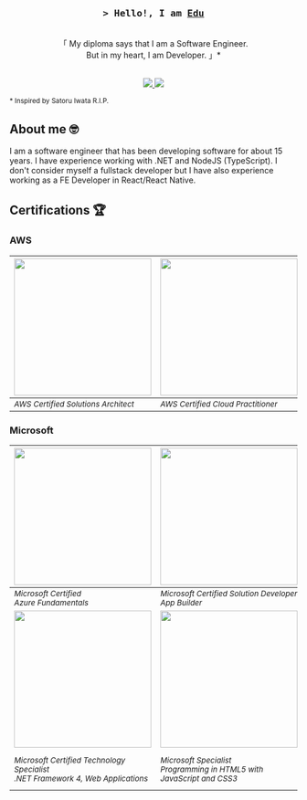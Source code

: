 <!-- Intro  -->
<h3 align="center">
        <samp>&gt; Hello!, I am
                <b><a target="_blank" href="https://[alsiam.com](https://eduortegadev.github.io/)">Edu</a></b>
        </samp>
</h3>

<!-- Quote  -->
<p align="center"> 
  <br />
    「 My diploma says that I am a Software Engineer. <br />
      But in my heart, I am Developer. 」*
  <br />
  <br />
</p>

<!-- Badges  -->
<p align="center">
 <a href="https://eduortegadev.github.io/" target="blank">
  <img src="https://img.shields.io/badge/Website-DC143C?style=for-the-badge&logo=medium&logoColor=white" />
 </a>
 <a href="https://www.linkedin.com/in/eduardo-ortega-padilla-8900092b/" target="_blank">
  <img src="https://img.shields.io/badge/LinkedIn-0077B5?style=for-the-badge&logo=linkedin&logoColor=white" />
 </a>
</p>

<sub>* Inspired by Satoru Iwata R.I.P.</sub>

<!-- About Section -->
## About me 🤓
<p>
 I am a software engineer that has been developing software for about 15 years. I have experience working with .NET and NodeJS (TypeScript). I don't consider myself a fullstack developer but I have also experience working as a FE Developer in React/React Native.
</p>

## Certifications 🏆

### AWS

|<img width="240px" height="240px" src="https://images.credly.com/size/340x340/images/0e284c3f-5164-4b21-8660-0d84737941bc/image.png" />|<img width="240px" height="240px" src="https://images.credly.com/size/340x340/images/00634f82-b07f-4bbd-a6bb-53de397fc3a6/image.png" />|
|--|--|
|<sub>*AWS Certified Solutions Architect*</sub>|<sub>*AWS Certified Cloud Practitioner*</sub>|

### Microsoft

|<img width="240px" height="240px" src="https://learn.microsoft.com/media/learn/certification/badges/microsoft-certified-fundamentals-badge.svg" />|<img width="240px" height="240px" src="https://images.credly.com/size/340x340/images/33afb7c7-f2b9-401a-b81c-9ca736f4cd68/MCSD-App-Builder-2019.png" />|<img width="240px" height="240px" src="https://images.credly.com/size/340x340/images/083da79c-cc92-4709-b8dc-aa50583a355c/MCSA-Web-Applications-2019.png"/>|
|--|--|--|
|<sub>*Microsoft Certified<br /> Azure Fundamentals*</sub>|<sub>*Microsoft Certified Solution Developer<br /> App Builder*</sub>|<sub>*Microsoft Certified Solution Associate<br /> Web Applications*</sub>|
|<img width="240px" height="240px" src="https://learn.microsoft.com/en-us/media/learn/certification/badges/microsoft-certified-general-badge.svg"/>|<img width="240px" height="240px" src="https://learn.microsoft.com/en-us/media/learn/certification/badges/microsoft-certified-general-badge.svg" />|<img width="240px" height="240px" src="https://learn.microsoft.com/en-us/media/learn/certification/badges/microsoft-certified-general-badge.svg"/>
|<sub>*Microsoft Certified Technology Specialist<br />.NET Framework 4, Web Applications*</sub>|<sub>*Microsoft Specialist<br /> Programming in HTML5 with JavaScript and CSS3*</sub>|<sub>*Microsoft Certified Technology Specialist<br /> SQL Server 2008, Database Development*</sub>|
